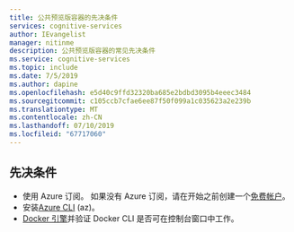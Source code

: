 ```yaml
---
title: 公共预览版容器的先决条件
services: cognitive-services
author: IEvangelist
manager: nitinme
description: 公共预览版容器的常见先决条件
ms.service: cognitive-services
ms.topic: include
ms.date: 7/5/2019
ms.author: dapine
ms.openlocfilehash: e5d40c9ffd32320ba685e2bdbd3095b4eeec3484
ms.sourcegitcommit: c105ccb7cfae6ee87f50f099a1c035623a2e239b
ms.translationtype: MT
ms.contentlocale: zh-CN
ms.lasthandoff: 07/10/2019
ms.locfileid: "67717060"
---
```

## <a name="prerequisites"></a>先决条件

* 使用 Azure 订阅。 如果没有 Azure 订阅，请在开始之前创建一个[免费帐户][free-account]。
* 安装[Azure CLI][azure-cli] (az)。
* [Docker 引擎][docker-engine]并验证 Docker CLI 是否可在控制台窗口中工作。

[free-account]: https://azure.microsoft.com/free
[azure-cli]: https://docs.microsoft.com/cli/azure/install-azure-cli?view=azure-cli-latest
[docker-engine]: https://www.docker.com/products/docker-engine